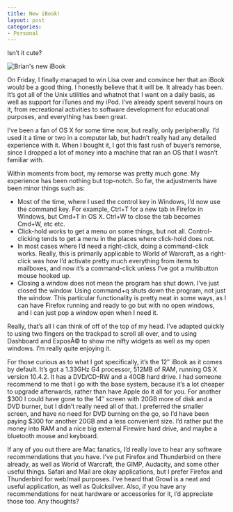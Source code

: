 ```yaml
---
title: New iBook!
layout: post
categories:
- Personal
---
```

Isn’t it cute?

![Brian's new iBook][1]

On Friday, I finally managed to win Lisa over and convince her that an iBook would be a good thing. I honestly believe that it will be. It already has been. It’s got all of the Unix utilities and whatnot that I want on a daily basis, as well as support for iTunes and my iPod. I’ve already spent several hours on it, from recreational activities to software development for educational purposes, and everything has been great.

I’ve been a fan of OS X for some time now, but really, only peripherally. I’d used it a time or two in a computer lab, but hadn’t really had any detailed experience with it. When I bought it, I got this fast rush of buyer’s remorse, since I dropped a lot of money into a machine that ran an OS that I wasn’t familiar with.

Within moments from boot, my remorse was pretty much gone. My experience has been nothing but top-notch. So far, the adjustments have been minor things such as:

*   Most of the time, where I used the control key in Windows, I’d now use the command key. For example, Ctrl+T for a new tab in Firefox in Windows, but Cmd+T in OS X. Ctrl+W to close the tab becomes Cmd+W, etc etc.
*   Click-hold works to get a menu on some things, but not all. Control-clicking tends to get a menu in the places where click-hold does not.
*   In most cases where I’d need a right-click, doing a command-click works. Really, this is primarily applicable to World of Warcraft, as a right-click was how I’d activate pretty much everything from items to mailboxes, and now it’s a command-click unless I’ve got a multibutton mouse hooked up.
*   Closing a window does not mean the program has shut down. I’ve just closed the window. Using command+q shuts down the program, not just the window. This particular functionality is pretty neat in some ways, as I can have Firefox running and ready to go but with no open windows, and I can just pop a window open when I need it.

Really, that’s all I can think of off of the top of my head. I’ve adapted quickly to using two fingers on the trackpad to scroll all over, and to using Dashboard and ExposÃ© to show me nifty widgets as well as my open windows. I’m really quite enjoying it.

For those curious as to what I got specifically, it’s the 12″ iBook as it comes by default. It’s got a 1.33GHz G4 processor, 512MB of RAM, running OS X version 10.4.2. It has a DVD/CD-RW and a 40GB hard drive. I had someone recommend to me that I go with the base system, because it’s a lot cheaper to upgrade afterwards, rather than have Apple do it all for you. For another $300 I could have gone to the 14″ screen with 20GB more of disk and a DVD burner, but I didn’t really need all of that. I preferred the smaller screen, and have no need for DVD burning on the go, so I’d have been paying $300 for another 20GB and a less convenient size. I’d rather put the money into RAM and a nice big external Firewire hard drive, and maybe a bluetooth mouse and keyboard.

If any of you out there are Mac fanatics, I’d really love to hear any software recommendations that you have. I’ve put Firefox and Thunderbird on there already, as well as World of Warcraft, the GIMP, Audacity, and some other useful things. Safari and Mail are okay applications, but I prefer Firefox and Thunderbird for web/mail purposes. I’ve heard that Growl is a neat and useful application, as well as Quicksilver. Also, if you have any recommendations for neat hardware or accessories for it, I’d appreciate those too. Any thoughts?

 [1]: http://www.randomthink.net/gallery/d/2380-2/20051015_ibook.jpg